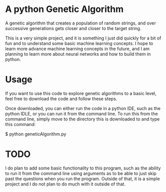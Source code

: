 # A python Genetic Algorithm

A genetic algorithm that creates a population of random strings, and over successive generations gets closer and closer to the target string.

This is a very simple project, and it is something I just did quickly for a bit of fun and to understand some basic machine learning concepts. I hope to learn more advance machine learning concepts in the future, and I am planning to learn more about neural networks and how to build them in python.

# Usage
If you want to use this code to explore genetic algorithms to a basic level, feel free to download the code and follow these steps.

Once downloaded, you can either run the code in a python IDE, such as the python IDLE, or you can run it from the command line.
To run this from the command line, simply move to the directory this is downloaded to and type this command:

$ python geneticAlgorithm.py

# TODO
I do plan to add some basic functionality to this program, such as the ability to run it from the command line using arguments as to be able to just skip past the questions when you run the program. Outside of that, it is a simple project and I do not plan to do much with it outside of that.
